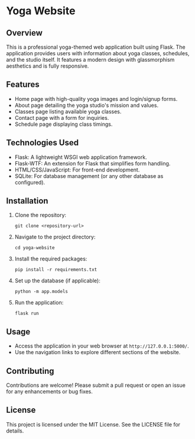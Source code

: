 # Yoga Website

## Overview
This is a professional yoga-themed web application built using Flask. The application provides users with information about yoga classes, schedules, and the studio itself. It features a modern design with glassmorphism aesthetics and is fully responsive.

## Features
- Home page with high-quality yoga images and login/signup forms.
- About page detailing the yoga studio's mission and values.
- Classes page listing available yoga classes.
- Contact page with a form for inquiries.
- Schedule page displaying class timings.

## Technologies Used
- Flask: A lightweight WSGI web application framework.
- Flask-WTF: An extension for Flask that simplifies form handling.
- HTML/CSS/JavaScript: For front-end development.
- SQLite: For database management (or any other database as configured).

## Installation
1. Clone the repository:
   ```
   git clone <repository-url>
   ```
2. Navigate to the project directory:
   ```
   cd yoga-website
   ```
3. Install the required packages:
   ```
   pip install -r requirements.txt
   ```
4. Set up the database (if applicable):
   ```
   python -m app.models
   ```
5. Run the application:
   ```
   flask run
   ```

## Usage
- Access the application in your web browser at `http://127.0.0.1:5000/`.
- Use the navigation links to explore different sections of the website.

## Contributing
Contributions are welcome! Please submit a pull request or open an issue for any enhancements or bug fixes.

## License
This project is licensed under the MIT License. See the LICENSE file for details.